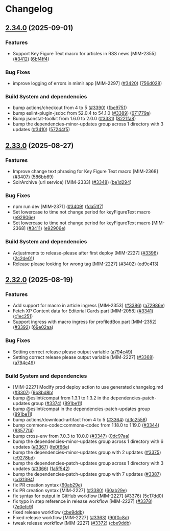 # Changelog

## [2.34.0](https://github.com/statisticsnorway/mimir/compare/v2.33.0...v2.34.0) (2025-09-01)


### Features

* Support Key Figure Text macro for articles in RSS news [MIM-2355] ([#3412](https://github.com/statisticsnorway/mimir/issues/3412)) ([6bf4ff4](https://github.com/statisticsnorway/mimir/commit/6bf4ff4395883170420a640b30a226218fbb388e))


### Bug Fixes

* improve logging of errors in mimir app [MIM-2297] ([#3420](https://github.com/statisticsnorway/mimir/issues/3420)) ([756d028](https://github.com/statisticsnorway/mimir/commit/756d0283638c4b41b94f1d52e4e1125ebd00ae7b))


### Build System and dependencies

* bump actions/checkout from 4 to 5 ([#3390](https://github.com/statisticsnorway/mimir/issues/3390)) ([1be9751](https://github.com/statisticsnorway/mimir/commit/1be975135b802c6527cde40a4761401b7c71ab7b))
* bump eslint-plugin-jsdoc from 52.0.4 to 54.1.0 ([#3389](https://github.com/statisticsnorway/mimir/issues/3389)) ([671779a](https://github.com/statisticsnorway/mimir/commit/671779ae12c1108a4f7afcf32c888cbfc40624fb))
* Bump jsonstat-toolkit from 1.6.0 to 2.0.0 ([#3331](https://github.com/statisticsnorway/mimir/issues/3331)) ([8221fa8](https://github.com/statisticsnorway/mimir/commit/8221fa802bb7f334ea7a90329fe494005bff32e5))
* bump the dependencies-minor-updates group across 1 directory with 3 updates ([#3410](https://github.com/statisticsnorway/mimir/issues/3410)) ([57244f5](https://github.com/statisticsnorway/mimir/commit/57244f53df3f636ca899096e6b2f0ac61f6ba5f8))

## [2.33.0](https://github.com/statisticsnorway/mimir/compare/v2.32.0...v2.33.0) (2025-08-27)


### Features

* Improve change text phrasing for Key Figure Text macro [MIM-2368] ([#3407](https://github.com/statisticsnorway/mimir/issues/3407)) ([586bb69](https://github.com/statisticsnorway/mimir/commit/586bb69a1493887032239ec7e2d1ca5e344a9ae0))
* SolrArchive (url service) [MIM-2333] ([#3348](https://github.com/statisticsnorway/mimir/issues/3348)) ([be1d294](https://github.com/statisticsnorway/mimir/commit/be1d294e4efef525aac79c7a7ad59c837fdcfe50))


### Bug Fixes

* npm run dev [MIM-2371] ([#3409](https://github.com/statisticsnorway/mimir/issues/3409)) ([fda51f7](https://github.com/statisticsnorway/mimir/commit/fda51f74ae2e5e2c95f9c1a5e63f692f99eaf88c))
* Set lowercase to time not change period for keyFigureText macro ([e92906e](https://github.com/statisticsnorway/mimir/commit/e92906e0c91bcfdc66508eaabde8ceaf351f0588))
* Set lowercase to time not change period for keyFigureText macro [MIM-2368] ([#3411](https://github.com/statisticsnorway/mimir/issues/3411)) ([e92906e](https://github.com/statisticsnorway/mimir/commit/e92906e0c91bcfdc66508eaabde8ceaf351f0588))


### Build System and dependencies

* Adjustments to release-please after first deploy [MIM-2227] ([#3396](https://github.com/statisticsnorway/mimir/issues/3396)) ([2c2de01](https://github.com/statisticsnorway/mimir/commit/2c2de016299b597db4152c514252a9118e40b451))
* Release please looking for wrong tag [MIM-2227] ([#3402](https://github.com/statisticsnorway/mimir/issues/3402)) ([ed9c413](https://github.com/statisticsnorway/mimir/commit/ed9c4130e1e247a8f23dd6c207519b38d12fa9e1))

## [2.32.0](https://github.com/statisticsnorway/mimir/compare/mimir-v2.31.0...mimir-v2.32.0) (2025-08-19)


### Features

* Add support for macro in article ingress [MIM-2353] ([#3386](https://github.com/statisticsnorway/mimir/issues/3386)) ([a72986e](https://github.com/statisticsnorway/mimir/commit/a72986e69fdba39fc746df5853360c839c431c83))
* Fetch XP Content data for Editorial Cards part [MIM-2058] ([#3341](https://github.com/statisticsnorway/mimir/issues/3341)) ([c1ec251](https://github.com/statisticsnorway/mimir/commit/c1ec251d9e2901803c89170c9afb4c2e0f62053b))
* Support ingress with macro ingress for profiledBox part [MIM-2352] ([#3392](https://github.com/statisticsnorway/mimir/issues/3392)) ([69e02aa](https://github.com/statisticsnorway/mimir/commit/69e02aa5139557468f62f0aa7dcb07ab29556d15))


### Bug Fixes

* Setting correct release please output variable ([a794c49](https://github.com/statisticsnorway/mimir/commit/a794c49935b3151fb199c326284f635706eda859))
* Setting correct release please output variable [MIM-2227] ([#3368](https://github.com/statisticsnorway/mimir/issues/3368)) ([a794c49](https://github.com/statisticsnorway/mimir/commit/a794c49935b3151fb199c326284f635706eda859))


### Build System and dependencies

* [MIM-2227] Modify prod deploy action to use generated changelog.md ([#3307](https://github.com/statisticsnorway/mimir/issues/3307)) ([9b8bd8b](https://github.com/statisticsnorway/mimir/commit/9b8bd8bf6785c775c800a932a21bf31f6c5e9611))
* bump @eslint/compat from 1.3.1 to 1.3.2 in the dependencies-patch-updates group ([#3374](https://github.com/statisticsnorway/mimir/issues/3374)) ([891be11](https://github.com/statisticsnorway/mimir/commit/891be113029d22a6da66a7f2480d8310197ab5ca))
* bump @eslint/compat in the dependencies-patch-updates group ([891be11](https://github.com/statisticsnorway/mimir/commit/891be113029d22a6da66a7f2480d8310197ab5ca))
* bump actions/download-artifact from 4 to 5 ([#3364](https://github.com/statisticsnorway/mimir/issues/3364)) ([d3c2558](https://github.com/statisticsnorway/mimir/commit/d3c2558db5abc097f25f5a4d690545a2f1fec5c7))
* bump commons-codec:commons-codec from 1.18.0 to 1.19.0 ([#3344](https://github.com/statisticsnorway/mimir/issues/3344)) ([63577f4](https://github.com/statisticsnorway/mimir/commit/63577f49587210269b9838205d3ca23909586489))
* bump cross-env from 7.0.3 to 10.0.0 ([#3347](https://github.com/statisticsnorway/mimir/issues/3347)) ([0dc97aa](https://github.com/statisticsnorway/mimir/commit/0dc97aa7b4b770ed045c69c64bf870295654401b))
* bump the dependencies-minor-updates group across 1 directory with 6 updates ([#3367](https://github.com/statisticsnorway/mimir/issues/3367)) ([fe0f66e](https://github.com/statisticsnorway/mimir/commit/fe0f66e6a88bee12a7b768ef0775daa675558c86))
* bump the dependencies-minor-updates group with 2 updates ([#3375](https://github.com/statisticsnorway/mimir/issues/3375)) ([c9278bd](https://github.com/statisticsnorway/mimir/commit/c9278bde0a49b3c15ba64901eb0900a9671c556a))
* bump the dependencies-patch-updates group across 1 directory with 3 updates ([#3366](https://github.com/statisticsnorway/mimir/issues/3366)) ([1a5f542](https://github.com/statisticsnorway/mimir/commit/1a5f5427e59b8dacf9ce96656e48310527be851c))
* bump the dependencies-patch-updates group with 7 updates ([#3387](https://github.com/statisticsnorway/mimir/issues/3387)) ([cd31394](https://github.com/statisticsnorway/mimir/commit/cd3139478995deeeb4b9238818a73600d2ae45ef))
* fix PR creation syntax ([60ab29e](https://github.com/statisticsnorway/mimir/commit/60ab29ed587c316bc563359c95656456a893f45c))
* fix PR creation syntax [MIM-2227] ([#3380](https://github.com/statisticsnorway/mimir/issues/3380)) ([60ab29e](https://github.com/statisticsnorway/mimir/commit/60ab29ed587c316bc563359c95656456a893f45c))
* fix syntax for output in GitHub workflow [MIM-2227] ([#3376](https://github.com/statisticsnorway/mimir/issues/3376)) ([5c17dd0](https://github.com/statisticsnorway/mimir/commit/5c17dd04b29a635125a12c86ee1310a3ce1c1171))
* fix typo in step reference in release workflow [MIM-2227] ([#3378](https://github.com/statisticsnorway/mimir/issues/3378)) ([7e0efc9](https://github.com/statisticsnorway/mimir/commit/7e0efc93a26249c71fed14565f6e74f9307a5ccd))
* fixed release workflow ([cbe9ddb](https://github.com/statisticsnorway/mimir/commit/cbe9ddbe7f937ff1d1831c920dbfe05749f89cc6))
* Fixed release workflow [MIM-2227] ([#3363](https://github.com/statisticsnorway/mimir/issues/3363)) ([90f0c8d](https://github.com/statisticsnorway/mimir/commit/90f0c8d345e95676446799ed634309a02defae92))
* tweak release workflow [MIM-2227] ([#3372](https://github.com/statisticsnorway/mimir/issues/3372)) ([cbe9ddb](https://github.com/statisticsnorway/mimir/commit/cbe9ddbe7f937ff1d1831c920dbfe05749f89cc6))
